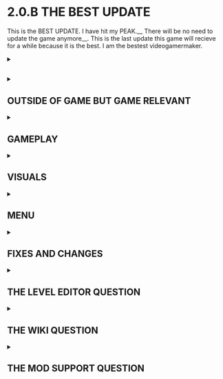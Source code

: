 # 2.0.B THE BEST UPDATE

This is the BEST UPDATE. I have hit my PEAK.__ There will be no need to update the game anymore__. This is the last update
this game will recieve for a while because it is the best. I am the bestest videogamermaker.

<details><summary><h2></h2></summary><p>
</p></details>
<details><summary><h2>OUTSIDE OF GAME BUT GAME RELEVANT</h2></summary><p>

 - The GAME has a LICENSE
 - Game is sold seperately.

</p></details>
<details><summary><h2>GAMEPLAY</h2></summary><p>

 - I haven't changed much. I mean, why improve on perfection am i right? However, the levels
   that i offered before weren't the best, i mean, some of them were fine, but there were some
   pacing issues, and level 14 was really bad as a final level. So i did the sensible thing and
   completely trashed all of them and made completely new ones.
 - The are new mechanics to spice up the new levels.
 - If you ever felt like you experienced peak while playing SR, but you could take a picture of this
   peak???? The press F2! Just press it. Press it so many times the pictures completely fill your PC.
   Then you will find true happiness.
 - You can press F6 to save a replay of what you were doing. It ain't no picture, so you probably
   do not want to use this useless feature.

</p></details>
<details><summary><h2>VISUALS</h2></summary><p>

 - SR is nolonger in the 4:3 aspect ratio, but in the glorious___ 5:3 aspect ratio___!
 - The game now sports a__ new visual style__, i worked REALLY HARD on it, i hope you like it.
 - If you ever felt, like you can't see S1 or XT9 because they blend into the bisexualy lit 
   enviroment too well, then you can enable outlines to make them more visible.
 - Also NEW TREES OMG I LOVE THERES!!! THEY ARE SO COOL! (EVEN COOLER THAN SHIFTING AROUND THE
   COLOR OF DIRT)

(trees here)

</p></details>
<details><summary><h2>MENU</h2></summary><p>

 - Menu has been overhalled, it nolonger looks like shaky hand teenager mouse drawings, but instead
   what a teen would find cool for visual design. Which is an improvement, i think. (I hope)
 - Hey! Since you made it here i will give you a secret code that can be used in one of the new menus.
   It is: (insert code here). Have fun with it!

</p></details>
<details><summary><h2>FIXES AND CHANGES</h2></summary><p>

 - I have fixed all bugs. They are all gone. If you find a bug, don't send it to me, it has already been fixed. I got them all. Bang Bang.
 - The___ feature___ of being able to walljump of sawblades has been made more consistent.

</p></details>
<details><summary><h2>THE LEVEL EDITOR QUESTION</h2></summary><p>

 - The Level Editor has been a point of contention for quite a while, and by that i mean the exact opposite.
   Nobody uses it. Out of the 100% percent of players that play SR 0% have even opened the Level Editor.
   Its has also been a pain in the arse to develop, there hasn't been a day of making levels where some simple
   feature doesn't decide to pull one over on me and decide to not work. Like, i had to fix the playtest feature
   milions of times, and it always somehow stops working randomly. And also has quite bad pr, have you seen thousand
   line scripts of spaghetti and shit? Don't look at it. It sucks. So all that and more made me decide to remove it.
   No more level editor. It will not exist goin foward. It does not exist. It is a fabrication. It didn't exist.
   We made it up. It's fiction.

</p></details>
<details><summary><h2>THE WIKI QUESTION</h2></summary><p>

 - Unlike the level editor, the wiki is still going to stay. I have a plan to update it so it has all the info it lacks.
 - This plan will start about yesterday evening next year.

</p></details>
<details><summary><h2>THE MOD SUPPORT QUESTION</h2></summary><p>

 - It is well known that the MOD SUPPORT is not comming soon, and with the cancelation of the late LEVEL EDITOR,
   it is safe to say that MOD SUPPORT will join it in the #LevelEditorIsOverParty.

</p></details>
